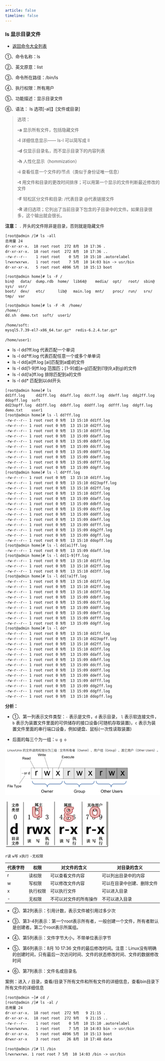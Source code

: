 ```yaml
---
article: false
timeline: false
---
```

### ls 显示目录文件

- [返回命令大全列表](./command.md#文件管理)

①、命令名称：ls

②、英文原意：list

③、命令所在路径：/bin/ls

④、执行权限：所有用户

⑤、功能描述：显示目录文件

⑥、语法： ls 选项[-al]】[文件或目录]

> 选项：
>
> **-a** 显示所有文件，包括隐藏文件
>
>  **-l** 详细信息显示—— ls-l 可以简写成 ll
>
> **-d** 仅显示目录名，而不显示目录下的内容列表
>
> **-h** 人性化显示（hommization）
>
> **-i** 查看任意一个文件的i节点（类似于身份证唯一信息）
>
> **-t** 用文件和目录的更改时间排序；可以用第一个显示的文件判断最近修改的文件
> 
> **-F** 轻松区分文件和目录: /代表目录 @代表链接文件
> 
> **-R** 递归选项；它列出了当前目录下包含的子目录中的文件。如果目录很多，这个输出就会很长。
> 

**注意：** `.` 开头的文件除非是目录，否则就是隐藏文件

```shell
[root@admin /]# ls -all
总用量 24
dr-xr-xr-x.  18 root root  272 8月  10 17:36 .
dr-xr-xr-x.  18 root root  272 8月  10 17:36 ..
-rw-r--r--    1 root root    0 5月  10 15:10 .autorelabel
lrwxrwxrwx.   1 root root    7 5月  10 14:03 bin -> usr/bin
dr-xr-xr-x.   5 root root 4096 5月  10 15:13 boot
```

```shell
[root@admin home]# ls -F /
bin@   data/  dump.rdb  home/  lib64@    media/  opt/   root/  sbin@  sys/  usr/
boot/  dev/   etc/      lib@   main.log  mnt/    proc/  run/   srv/   tmp/  var
```

```shell
[root@admin home]# ls -F -R  /home/
/home/:
dd.sh  demo.txt  soft/  user1/

/home/soft:
mysql5.7.39-el7-x86_64.tar.gz*  redis-6.2.4.tar.gz*

/home/user1:
```

- ls -l dd?ff.log     代表匹配一个单词
- ls -l dd*ff.log     代表匹配任意一个或多个单单词
- ls -l dd[ai]ff.log  [ai]匹配到a或i的文件 
- ls -l dd[1-9]ff.log 范围匹；[1-9]或[a-g]匹配到(1到9,a到g)的文件
- ls -l dd[!a]ff.log  排除匹配到a的文件
- ls -l dd*       匹配到以dd开头

```shell
[root@admin home]# ls
dd1ff.log     dd2ff.log  ddaff.log  ddcff.log  ddeff.log  ddg2ff.log  ddopff.log  soft
dd23opff.log  dd3ff.log  ddbff.log  dddff.log  ddfff.log  ddgff.log   demo.txt    user1
[root@admin home]# ls -l dd?ff.log
-rw-r--r-- 1 root root 0 9月  13 15:10 dd1ff.log
-rw-r--r-- 1 root root 0 9月  13 15:10 dd2ff.log
-rw-r--r-- 1 root root 0 9月  13 15:10 dd3ff.log
-rw-r--r-- 1 root root 0 9月  13 15:09 ddaff.log
-rw-r--r-- 1 root root 0 9月  13 15:09 ddbff.log
-rw-r--r-- 1 root root 0 9月  13 15:09 ddcff.log
-rw-r--r-- 1 root root 0 9月  13 15:09 dddff.log
-rw-r--r-- 1 root root 0 9月  13 15:09 ddeff.log
-rw-r--r-- 1 root root 0 9月  13 15:09 ddfff.log
-rw-r--r-- 1 root root 0 9月  13 15:09 ddgff.log
[root@admin home]# ls -l dd*ff.log
-rw-r--r-- 1 root root 0 9月  13 15:10 dd1ff.log
-rw-r--r-- 1 root root 0 9月  13 15:10 dd23opff.log
-rw-r--r-- 1 root root 0 9月  13 15:10 dd2ff.log
-rw-r--r-- 1 root root 0 9月  13 15:10 dd3ff.log
-rw-r--r-- 1 root root 0 9月  13 15:09 ddaff.log
-rw-r--r-- 1 root root 0 9月  13 15:09 ddbff.log
-rw-r--r-- 1 root root 0 9月  13 15:09 ddcff.log
-rw-r--r-- 1 root root 0 9月  13 15:09 dddff.log
-rw-r--r-- 1 root root 0 9月  13 15:09 ddeff.log
-rw-r--r-- 1 root root 0 9月  13 15:09 ddfff.log
-rw-r--r-- 1 root root 0 9月  13 15:09 ddg2ff.log
-rw-r--r-- 1 root root 0 9月  13 15:09 ddgff.log
-rw-r--r-- 1 root root 0 9月  13 15:10 ddopff.log
[root@admin home]# ls -l dd[ai]ff.log
-rw-r--r-- 1 root root 0 9月  13 15:09 ddaff.log
[root@admin home]# ls -l dd[1-9]ff.log
-rw-r--r-- 1 root root 0 9月  13 15:10 dd1ff.log
-rw-r--r-- 1 root root 0 9月  13 15:10 dd2ff.log
-rw-r--r-- 1 root root 0 9月  13 15:10 dd3ff.log
[root@admin home]# ls -l dd[!a]ff.log
-rw-r--r-- 1 root root 0 9月  13 15:10 dd1ff.log
-rw-r--r-- 1 root root 0 9月  13 15:10 dd2ff.log
-rw-r--r-- 1 root root 0 9月  13 15:10 dd3ff.log
-rw-r--r-- 1 root root 0 9月  13 15:09 ddbff.log
-rw-r--r-- 1 root root 0 9月  13 15:09 ddcff.log
-rw-r--r-- 1 root root 0 9月  13 15:09 dddff.log
-rw-r--r-- 1 root root 0 9月  13 15:09 ddeff.log
-rw-r--r-- 1 root root 0 9月  13 15:09 ddfff.log
-rw-r--r-- 1 root root 0 9月  13 15:09 ddgff.log
[root@admin home]# ls -l dd*
-rw-r--r-- 1 root root 0 9月  13 15:10 dd1ff.log
-rw-r--r-- 1 root root 0 9月  13 15:10 dd23opff.log
-rw-r--r-- 1 root root 0 9月  13 15:10 dd2ff.log
-rw-r--r-- 1 root root 0 9月  13 15:10 dd3ff.log
-rw-r--r-- 1 root root 0 9月  13 15:09 ddaff.log
-rw-r--r-- 1 root root 0 9月  13 15:09 ddbff.log
-rw-r--r-- 1 root root 0 9月  13 15:09 ddcff.log
-rw-r--r-- 1 root root 0 9月  13 15:09 dddff.log
-rw-r--r-- 1 root root 0 9月  13 15:09 ddeff.log
-rw-r--r-- 1 root root 0 9月  13 15:09 ddfff.log
-rw-r--r-- 1 root root 0 9月  13 15:09 ddg2ff.log
-rw-r--r-- 1 root root 0 9月  13 15:09 ddgff.log
-rw-r--r-- 1 root root 0 9月  13 15:10 ddopff.log
```


**分析：**

- ①、第一列表示文件类型：`-` 表示是文件，`d` 表示目录， `l` 表示软连接文件，`b` 表示为装置文件里面的可供储存的接口设备(可随机存取装置)，`c` 表示为装置文件里面的串行端口设备，例如键盘、鼠标(一次性读取装置)

- 后面的每三个为一组：`u g o`

![](./ls.assets/true-img2.png)

![](./ls.assets/true-image-20220913105720580.png)

  `r读` `w写` `x执行` `-无权限`

| 代表字符 | 权限   | 对文件的含义      | 对目录的含义        |
|------|------|-------------|---------------|
| r    | 读权限  | 可以查看文件内容    | 可以列出目录中的内容    |
| w    | 写权限  | 可以修改文件内容    | 可以在目录中创建、删除文件 |
| x    | 执行权限 | 可以执行文件      | 可以进入目录        |
| -    | 无权限  | 不可以对文件的所有操作 | 不可以进入目录       |


- ②、第2列表示：引用计数，表示文件被引用过多少次

- ③、第3-4列表示：第一个root表示所有者，一般创建一个文件，所有者默认是创建者。第二个root表示所属组。

- ④、第5列表示：文件字节大小，不带单位表示字节

- ⑤、第6列表示：8月 10 17:36 文件的最后修改时间。注意：Linux没有明确的创建时间，只有最后一次访问时间、文件的状态修改时间、文件的数据修改时间

- ⑥、第7列表示：文件名或目录名

案例：进入 `/` 目录，查看/目录下所有文件和所有文件的详细信息，查看bin目录下所有文件的详细信息

```shell
[root@admin ~]# cd /
[root@admin /]# ls -al /
总用量 24
dr-xr-xr-x.  18 root root  272 9月   9 21:15 .
dr-xr-xr-x.  18 root root  272 9月   9 21:15 ..
-rw-r--r--    1 root root    0 5月  10 15:10 .autorelabel
lrwxrwxrwx.   1 root root    7 5月  10 14:03 bin -> usr/bin
dr-xr-xr-x.   5 root root 4096 5月  10 15:13 boot
drwxr-xr-x    3 root root   26 8月  10 17:48 data

[root@admin /]# ll /bin
lrwxrwxrwx. 1 root root 7 5月  10 14:03 /bin -> usr/bin
```

